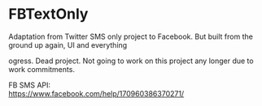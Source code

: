 # FBTextOnly
Adaptation from Twitter SMS only project to Facebook. But built from the ground up again, UI and everything

ogress. Dead project. Not going to work on this project any longer due to work commitments.

FB SMS API:
<br/>
https://www.facebook.com/help/170960386370271/
